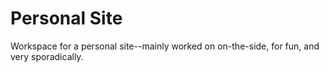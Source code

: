 # Personal Site

Workspace for a personal site--mainly worked on on-the-side, for fun, and very sporadically.
